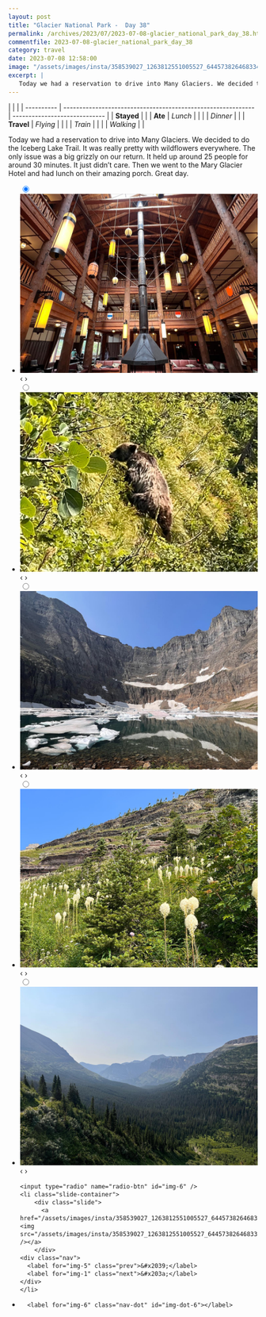 ```yaml
---
layout: post
title: "Glacier National Park -  Day 38"
permalink: /archives/2023/07/2023-07-08-glacier_national_park_day_38.html
commentfile: 2023-07-08-glacier_national_park_day_38
category: travel
date: 2023-07-08 12:58:00
image: "/assets/images/insta/358539027_1263812551005527_644573826468334575_n_18006221884721484.jpg"
excerpt: |
   Today we had a reservation to drive into Many Glaciers. We decided to do the Iceberg Lake Trail. It was really pretty with wildflowers everywhere. The only issue was a big grizzly on our return. It held up around 25 people for around 30 minutes. It just didn’t care. Then we went to the Mary Glacier Hotel and had lunch on their amazing porch. Great day.
---
```


|            |                                                              |
| ---------- | ------------------------------------------------------------ | ----------------------------- |
| **Stayed** |  |
| **Ate**    | _Lunch_                                                      |          |
|            | _Dinner_                                                     |          |
| **Travel** | _Flying_                                                     |          |
|            | _Train_                                                      |          |
|            | _Walking_                                                    |          |


 Today we had a reservation to drive into Many Glaciers. We decided to do the Iceberg Lake Trail. It was really pretty with wildflowers everywhere. The only issue was a big grizzly on our return. It held up around 25 people for around 30 minutes. It just didn’t care. Then we went to the Mary Glacier Hotel and had lunch on their amazing porch. Great day.


<ul class="slides">
    <input type="radio" name="radio-btn" id="img-1" checked="checked" />
    <li class="slide-container">
        <div class="slide">
          <a href="/assets/images/insta/359256378_275353138521009_8722214917679042297_n_18088315006357016.jpg"><img src="/assets/images/insta/359256378_275353138521009_8722214917679042297_n_18088315006357016.jpg" /></a>
        </div>
    <div class="nav">
      <label for="img-6" class="prev">&#x2039;</label>
      <label for="img-2" class="next">&#x203a;</label>
    </div>
    </li>
        <input type="radio" name="radio-btn" id="img-2"  />
    <li class="slide-container">
        <div class="slide">
          <a href="/assets/images/insta/358389334_663076245265934_128645050361389787_n_17960973026438460.jpg"><img src="/assets/images/insta/358389334_663076245265934_128645050361389787_n_17960973026438460.jpg" /></a>
        </div>
    <div class="nav">
      <label for="img-1" class="prev">&#x2039;</label>
      <label for="img-3" class="next">&#x203a;</label>
    </div>
    </li>
        <input type="radio" name="radio-btn" id="img-3"  />
    <li class="slide-container">
        <div class="slide">
          <a href="/assets/images/insta/359333890_971233804214688_7960353426530768387_n_18001202194917521.jpg"><img src="/assets/images/insta/359333890_971233804214688_7960353426530768387_n_18001202194917521.jpg" /></a>
        </div>
    <div class="nav">
      <label for="img-2" class="prev">&#x2039;</label>
      <label for="img-4" class="next">&#x203a;</label>
    </div>
    </li>
        <input type="radio" name="radio-btn" id="img-4"  />
    <li class="slide-container">
        <div class="slide">
          <a href="/assets/images/insta/358394313_3455827244677004_5615235885742357197_n_17995669270994167.jpg"><img src="/assets/images/insta/358394313_3455827244677004_5615235885742357197_n_17995669270994167.jpg" /></a>
        </div>
    <div class="nav">
      <label for="img-3" class="prev">&#x2039;</label>
      <label for="img-5" class="next">&#x203a;</label>
    </div>
    </li>
        <input type="radio" name="radio-btn" id="img-5"  />
    <li class="slide-container">
        <div class="slide">
          <a href="/assets/images/insta/358337988_239194782300824_6028959383667227881_n_18369250051056924.jpg"><img src="/assets/images/insta/358337988_239194782300824_6028959383667227881_n_18369250051056924.jpg" /></a>
        </div>
    <div class="nav">
      <label for="img-4" class="prev">&#x2039;</label>
      <label for="img-6" class="next">&#x203a;</label>
    </div>
    </li>
    
    <input type="radio" name="radio-btn" id="img-6" />
    <li class="slide-container">
        <div class="slide">
          <a href="/assets/images/insta/358539027_1263812551005527_644573826468334575_n_18006221884721484.jpg"><img src="/assets/images/insta/358539027_1263812551005527_644573826468334575_n_18006221884721484.jpg" /></a>
        </div>
    <div class="nav">
      <label for="img-5" class="prev">&#x2039;</label>
      <label for="img-1" class="next">&#x203a;</label>
    </div>
    </li>
			
<li class="nav-dots">
      <label for="img-1" class="nav-dot" id="img-dot-1"></label>
      <label for="img-2" class="nav-dot" id="img-dot-2"></label>
      <label for="img-3" class="nav-dot" id="img-dot-3"></label>
      <label for="img-4" class="nav-dot" id="img-dot-4"></label>
      <label for="img-5" class="nav-dot" id="img-dot-5"></label>

      <label for="img-6" class="nav-dot" id="img-dot-6"></label>

</li>
</ul>        
             

		